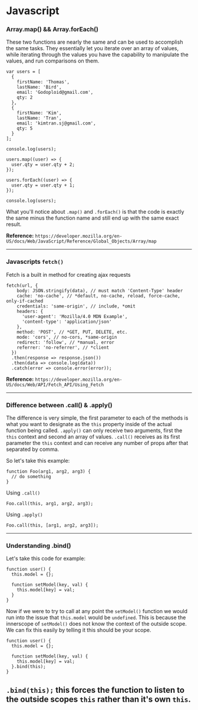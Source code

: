 # Javascript

### Array.map() && Array.forEach()
These two functions are nearly the same and can be used to accomplish the same tasks. They essentially let you iterate over an array of values, while iterating through the values you have the capability to manipulate the values, and run comparisons on them.

```
var users = [
  {
    firstName: 'Thomas',
    lastName: 'Bird',
    email: 'Godoploid@gmail.com',
    qty: 2
  },
  {
    firstName: 'Kim',
    lastName: 'Tran',
    email: 'kimtran.sj@gmail.com',
    qty: 5
  }
];

console.log(users);

users.map((user) => {
  user.qty = user.qty + 2;
});

users.forEach((user) => {
  user.qty = user.qty + 1;
});

console.log(users);
```

What you'll notice about `.map()` and `.forEach()` is that the code is exactly the same minus the function name and still end up with the same exact result.

**Reference:** `https://developer.mozilla.org/en-US/docs/Web/JavaScript/Reference/Global_Objects/Array/map`

----------

### Javascripts `fetch()`

Fetch is a built in method for creating ajax requests

```
fetch(url, {
    body: JSON.stringify(data), // must match 'Content-Type' header
    cache: 'no-cache', // *default, no-cache, reload, force-cache, only-if-cached
    credentials: 'same-origin', // include, *omit
    headers: {
      'user-agent': 'Mozilla/4.0 MDN Example',
      'content-type': 'application/json'
    },
    method: 'POST', // *GET, PUT, DELETE, etc.
    mode: 'cors', // no-cors, *same-origin
    redirect: 'follow', // *manual, error
    referrer: 'no-referrer', // *client
  })
  .then(response => response.json())
  .then(data => console.log(data)) 
  .catch(error => console.error(error));
```

**Reference:** `https://developer.mozilla.org/en-US/docs/Web/API/Fetch_API/Using_Fetch`

----------

### Difference between .call() & .apply()

The difference is very simple, the first parameter to each of the methods is what you want to designate as the `this` property inside of the actual function being called. `.apply()` can only receive two arguments, first the `this` context and second an array of values. `.call()` receives as its first parameter the `this` context and can receive any number of props after that separated by comma.

So let's take this example:
```
function Foo(arg1, arg2, arg3) {
  // do something
}
```

Using `.call()`

```
Foo.call(this, arg1, arg2, arg3);
```

Using `.apply()`

```
Foo.call(this, [arg1, arg2, arg3]);
```

----------

### Understanding .bind()

Let's take this code for example:

```
function user() {
  this.model = {};

  function setModel(key, val) {
    this.model[key] = val;
  }
}
```
Now if we were to try to call at any point the `setModel()` function we would run into the issue that `this.model` would be `undefined`. This is because the innerscope of `setModel()` does not know the context of the outside scope. We can fix this easily by telling it this should be your scope.

```
function user() {
  this.model = {};

  function setModel(key, val) {
    this.model[key] = val;
  }.bind(this);
}
```

`.bind(this);` this forces the function to listen to the outside scopes `this` rather than it's own `this`.
----------